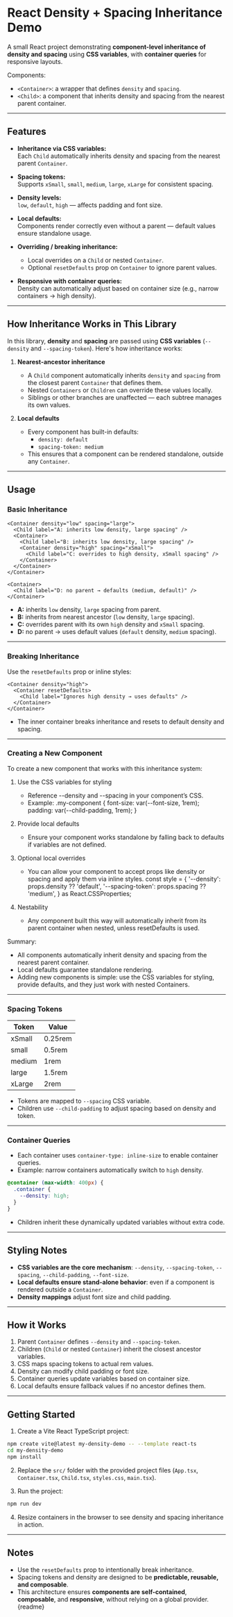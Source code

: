 # React Density + Spacing Inheritance Demo

A small React project demonstrating **component-level inheritance of density and spacing** using **CSS variables**, with **container queries** for responsive layouts.  

Components:
- `<Container>`: a wrapper that defines `density` and `spacing`.
- `<Child>`: a component that inherits density and spacing from the nearest parent container.

---

## Features

- **Inheritance via CSS variables:**  
  Each `Child` automatically inherits density and spacing from the nearest parent `Container`.

- **Spacing tokens:**  
  Supports `xSmall`, `small`, `medium`, `large`, `xLarge` for consistent spacing.  

- **Density levels:**  
  `low`, `default`, `high` — affects padding and font size.

- **Local defaults:**  
  Components render correctly even without a parent — default values ensure standalone usage.

- **Overriding / breaking inheritance:**  
  - Local overrides on a `Child` or nested `Container`.  
  - Optional `resetDefaults` prop on `Container` to ignore parent values.  

- **Responsive with container queries:**  
  Density can automatically adjust based on container size (e.g., narrow containers → high density).  

---

## How Inheritance Works in This Library

In this library, **density** and **spacing** are passed using **CSS variables** (`--density` and `--spacing-token`). Here's how inheritance works:

1. **Nearest-ancestor inheritance**  
   - A `Child` component automatically inherits `density` and `spacing` from the closest parent `Container` that defines them.
   - Nested `Containers` or `Children` can override these values locally.
   - Siblings or other branches are unaffected — each subtree manages its own values.

2. **Local defaults**  
   - Every component has built-in defaults:
     - `density: default`
     - `spacing-token: medium`
   - This ensures that a component can be rendered standalone, outside any `Container`.

---

## Usage

### Basic Inheritance

```tsx
<Container density="low" spacing="large">
  <Child label="A: inherits low density, large spacing" />
  <Container>
    <Child label="B: inherits low density, large spacing" />
    <Container density="high" spacing="xSmall">
      <Child label="C: overrides to high density, xSmall spacing" />
    </Container>
  </Container>
</Container>

<Container>
  <Child label="D: no parent → defaults (medium, default)" />
</Container>
```

- **A:** inherits `low` density, `large` spacing from parent.
- **B:** inherits from nearest ancestor (`low` density, `large` spacing).
- **C:** overrides parent with its own `high` density and `xSmall` spacing.
- **D:** no parent → uses default values (`default` density, `medium` spacing).

---

### Breaking Inheritance

Use the `resetDefaults` prop or inline styles:

```tsx
<Container density="high">
  <Container resetDefaults>
    <Child label="Ignores high density → uses defaults" />
  </Container>
</Container>
```

- The inner container breaks inheritance and resets to default density and spacing.

---

### Creating a New Component

To create a new component that works with this inheritance system:

1. Use the CSS variables for styling
   - Reference --density and --spacing in your component’s CSS.
   - Example:
     .my-component {
       font-size: var(--font-size, 1rem);
       padding: var(--child-padding, 1rem);
     }

2. Provide local defaults
   - Ensure your component works standalone by falling back to defaults if variables are not defined.

3. Optional local overrides
   - You can allow your component to accept props like density or spacing and apply them via inline styles.
     const style = {
       '--density': props.density ?? 'default',
       '--spacing-token': props.spacing ?? 'medium',
     } as React.CSSProperties;

4. Nestability
   - Any component built this way will automatically inherit from its parent container when nested, unless resetDefaults is used.

Summary:
- All components automatically inherit density and spacing from the nearest parent container.
- Local defaults guarantee standalone rendering.
- Adding new components is simple: use the CSS variables for styling, provide defaults, and they just work with nested Containers.

---

### Spacing Tokens

| Token    | Value  |
|----------|--------|
| xSmall   | 0.25rem |
| small    | 0.5rem  |
| medium   | 1rem    |
| large    | 1.5rem  |
| xLarge   | 2rem    |

- Tokens are mapped to `--spacing` CSS variable.  
- Children use `--child-padding` to adjust spacing based on density and token.

---

### Container Queries

- Each container uses `container-type: inline-size` to enable container queries.  
- Example: narrow containers automatically switch to `high` density.

```css
@container (max-width: 400px) {
  .container {
    --density: high;
  }
}
```

- Children inherit these dynamically updated variables without extra code.

---

## Styling Notes

- **CSS variables are the core mechanism**: `--density`, `--spacing-token`, `--spacing`, `--child-padding`, `--font-size`.  
- **Local defaults ensure stand-alone behavior**: even if a component is rendered outside a `Container`.  
- **Density mappings** adjust font size and child padding.

---

## How it Works

1. Parent `Container` defines `--density` and `--spacing-token`.  
2. Children (`Child` or nested `Container`) inherit the closest ancestor variables.  
3. CSS maps spacing tokens to actual rem values.  
4. Density can modify child padding or font size.  
5. Container queries update variables based on container size.  
6. Local defaults ensure fallback values if no ancestor defines them.  

---

## Getting Started

1. Create a Vite React TypeScript project:

```bash
npm create vite@latest my-density-demo -- --template react-ts
cd my-density-demo
npm install
```

2. Replace the `src/` folder with the provided project files (`App.tsx`, `Container.tsx`, `Child.tsx`, `styles.css`, `main.tsx`).  

3. Run the project:

```bash
npm run dev
```

4. Resize containers in the browser to see density and spacing inheritance in action.  

---

## Notes

- Use the `resetDefaults` prop to intentionally break inheritance.  
- Spacing tokens and density are designed to be **predictable, reusable, and composable**.  
- This architecture ensures **components are self-contained**, **composable**, and **responsive**, without relying on a global provider.
{readme}
